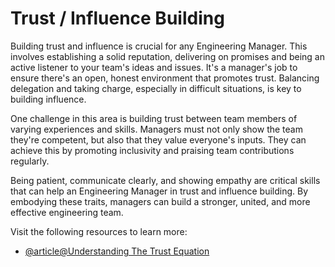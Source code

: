 # Trust / Influence Building

Building trust and influence is crucial for any Engineering Manager. This involves establishing a solid reputation, delivering on promises and being an active listener to your team's ideas and issues. It's a manager's job to ensure there's an open, honest environment that promotes trust. Balancing delegation and taking charge, especially in difficult situations, is key to building influence.

One challenge in this area is building trust between team members of varying experiences and skills. Managers must not only show the team they're competent, but also that they value everyone's inputs. They can achieve this by promoting inclusivity and praising team contributions regularly.

Being patient, communicate clearly, and showing empathy are critical skills that can help an Engineering Manager in trust and influence building. By embodying these traits, managers can build a stronger, united, and more effective engineering team.

Visit the following resources to learn more:

- [@article@Understanding The Trust Equation](https://trustedadvisor.com/why-trust-matters/understanding-trust/understanding-the-trust-equation)
